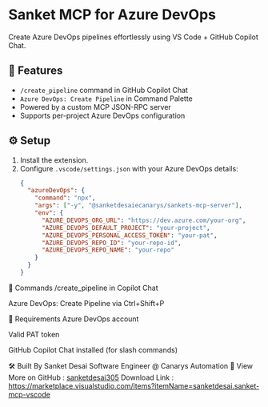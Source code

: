 # Sanket MCP for Azure DevOps

Create Azure DevOps pipelines effortlessly using VS Code + GitHub Copilot Chat.

## 🚀 Features

- `/create_pipeline` command in GitHub Copilot Chat
- `Azure DevOps: Create Pipeline` in Command Palette
- Powered by a custom MCP JSON-RPC server
- Supports per-project Azure DevOps configuration

## ⚙️ Setup

1. Install the extension.
2. Configure `.vscode/settings.json` with your Azure DevOps details:
   ```json
   {
     "azureDevOps": {
       "command": "npx",
       "args": ["-y", "@sanketdesaiecanarys/sankets-mcp-server"],
       "env": {
         "AZURE_DEVOPS_ORG_URL": "https://dev.azure.com/your-org",
         "AZURE_DEVOPS_DEFAULT_PROJECT": "your-project",
         "AZURE_DEVOPS_PERSONAL_ACCESS_TOKEN": "your-pat",
         "AZURE_DEVOPS_REPO_ID": "your-repo-id",
         "AZURE_DEVOPS_REPO_NAME": "your-repo"
       }
     }
   }
💬 Commands
/create_pipeline in Copilot Chat

Azure DevOps: Create Pipeline via Ctrl+Shift+P

🧪 Requirements
Azure DevOps account

Valid PAT token

GitHub Copilot Chat installed (for slash commands)

🛠 Built By
Sanket Desai
Software Engineer @ Canarys Automation
🚀 View More on GitHub : [sanketdesai305](https://github.com/Sanketdesai305/myMCP)
Download Link : https://marketplace.visualstudio.com/items?itemName=sanketdesai.sanket-mcp-vscode